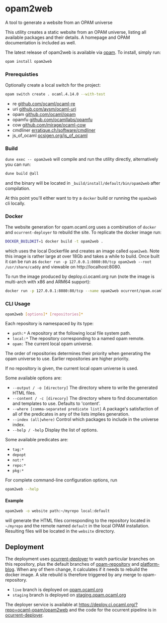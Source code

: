 opam2web
========

A tool to generate a website from an OPAM universe

This utility creates a static website from an OPAM universe, listing all
available packages and their details. A homepage and OPAM documentation is
included as well.

The latest release of opam2web is available via
[opam](http://opam.ocaml.org). To install, simply run:

```bash
opam install opam2web
```

### Prerequisties

Optionally create a local switch for the project:

``` bash
opam switch create . ocaml.4.14.0 --with-test
```

- re [github.com/ocaml/ocaml-re](https://github.com/ocaml/ocaml-re)
- uri [github.com/avsm/ocaml-uri](https://github.com/avsm/ocaml-uri)
- opam [github.com/ocaml/opam](https://github.com/ocaml/opam)
- opamfu [github.com/ocamllabs/opamfu](https://github.com/ocamllabs/opamfu)
- cow [github.com/mirage/ocaml-cow](https://github.com/mirage/ocaml-cow)
- cmdliner [erratique.ch/software/cmdliner](http://erratique.ch/software/cmdliner)
- js_of_ocaml [ocsigen.org/js_of_ocaml](http://ocsigen.org/js_of_ocaml/)

### Build

`dune exec -- opam2web` will compile and run the utility directly, alternatively you can run:

```bash
dune build @all
```

and the binary will be located in `_build/install/default/bin/opam2web` after compilation.

At this point you'll either want to try a `docker` build or running the `opam2web` cli locally.

### Docker

The website generation for opam.ocaml.org uses a combination of `docker` and `ocurrent-deployer` to rebuild the site. 
To replicate the docker image run:

``` bash
DOCKER_BUILDKIT=1 docker build -t opam2web .
```

which uses the local Dockerfile and creates an image called `opam2web`. Note this image is rather large at over 18Gb and takes a while to build.
Once built it can be run as `docker run -p 127.0.0.1:8080:80/tcp opam2web --root /usr/share/caddy` and viewable on http://localhost:8080.

To run the image produced by deploy.ci.ocaml.org run (note the image is multi-arch with x86 and ARM64 support):

``` bash
docker run -p 127.0.0.1:8080:80/tcp --name opam2web ocurrent/opam.ocaml.org:live --root /usr/share/caddy
```

### CLI Usage

```bash
opam2web [options]* [repositories]*
```

Each repository is namespaced by its type:
- `path:*`
    A repository at the following local file system path.
- `local:*`
    The repository corresponding to a named opam remote.
- `opam:`
    The current local opam universe.

The order of repositories determines their priority when generating the
opam universe to use. Earlier repositories are higher priority.

If no repository is given, the current local opam universe is used.

Some available options are:
- `--output / -o [directory]`
    The directory where to write the generated HTML files.
- `--content / -c [direcory]`
    The directory where to find documentation and templates to use.
    Defaults to 'content'.
- `--where [comma-separated predicate list]`
    A package's satisfaction of all of the predicates in any of the
    lists implies generation.
- `--index (all|where)`
    Control which packages to include in the universe index.
- `--help / -help`
    Display the list of options.

Some available predicates are:
- `tag:*`
- `depopt`
- `not:*`
- `repo:*`
- `pkg:*`

For complete command-line configuration options, run

```bash
opam2web --help
```

#### Example

```bash
opam2web -o website path:~/myrepo local:default
```
will generate the HTML files corresponding to the repository located in 
`~/myrepo` and the remote named `default` in the local OPAM installation.
Resulting files will be located in the `website` directory.


## Deployment

The deployment uses [ocurrent-deployer][] to watch particular branches on this repository, plus the default branches of [opam-repository][] and [platform-blog][]. 
When any of them change, it calculates if it needs to rebuild the docker image. A site rebuild is therefore triggered by any merge to opam-repository.

 * `live` branch is deployed on [opam.ocaml.org][]
 * `staging` branch is deployed on [staging.opam.ocaml.org][]

The deployer service is available at https://deploy.ci.ocaml.org/?repo=ocaml-opam/opam2web and the code for the ocurrent pipeline is in [ocurrent-deployer]().

[ocurrent-deployer]: https://github.com/ocurrent/ocurrent-deployer
[opam-repository]: https://github.com/ocaml/opam-repository
[platform-blog]: https://github.com/ocaml/platform-blog
[opam.ocaml.org]: https://opam.ocaml.org
[staging.opam.ocaml.org]: https://staging.opam.ocaml.org
